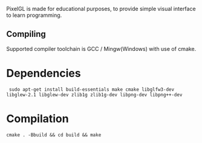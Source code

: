 PixelGL is made for educational purposes, to provide simple visual interface to learn programming.

## Compiling
Supported compiler toolchain is GCC / Mingw(Windows) with use of cmake.

# Dependencies
``` sudo apt-get install build-essentials make cmake libglfw3-dev libglew-2.1 libglew-dev zlib1g zlib1g-dev libpng-dev libpng++-dev```

# Compilation
``` cmake . -Bbuild && cd build && make ```